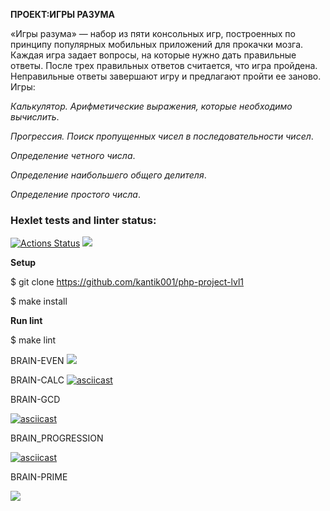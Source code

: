 **ПРОЕКТ:ИГРЫ РАЗУМА**

«Игры разума» — набор из пяти консольных игр, построенных по принципу популярных мобильных приложений для прокачки мозга. Каждая игра задает вопросы, на которые нужно дать правильные ответы. После трех правильных ответов считается, что игра пройдена. Неправильные ответы завершают игру и предлагают пройти ее заново. Игры:

_Калькулятор. Арифметические выражения, которые необходимо вычислить_.

_Прогрессия. Поиск пропущенных чисел в последовательности чисел_.

_Определение четного числа_.

_Определение наибольшего общего делителя_.

_Определение простого числа_.


### Hexlet tests and linter status:
[![Actions Status](https://github.com/kantik001/php-project-lvl1/workflows/hexlet-check/badge.svg)](https://github.com/kantik001/php-project-lvl1/actions)
<a href="https://codeclimate.com/github/kantik001/php-project-lvl1/maintainability"><img src="https://api.codeclimate.com/v1/badges/da142022a23cdacc2c5b/maintainability" /></a>

**Setup**

$ git clone https://github.com/kantik001/php-project-lvl1

$ make install

**Run lint**


$ make lint


BRAIN-EVEN
<a href="https://asciinema.org/a/ZlKANn1OKpf9qs2qLD0z2l7FE" target="_blank"><img src="https://asciinema.org/a/ZlKANn1OKpf9qs2qLD0z2l7FE.svg" /></a>

BRAIN-CALC
[![asciicast](https://asciinema.org/a/QLnnGWXnOnkqBrxa9yW4YjoqU.svg)](https://asciinema.org/a/QLnnGWXnOnkqBrxa9yW4YjoqU)

BRAIN-GCD

[![asciicast](https://asciinema.org/a/20BI8aPwH2sJJrrWT1QPJqXG1.svg)](https://asciinema.org/a/20BI8aPwH2sJJrrWT1QPJqXG1)

BRAIN_PROGRESSION

[![asciicast](https://asciinema.org/a/R0V4OTnCeStmsdEw5utKqEm8K.svg)](https://asciinema.org/a/R0V4OTnCeStmsdEw5utKqEm8K)

BRAIN-PRIME

<a href="https://asciinema.org/a/lQzfQqXUhp1zdFRihgtcCWOqZ" target="_blank"><img src="https://asciinema.org/a/lQzfQqXUhp1zdFRihgtcCWOqZ.svg" /></a>
